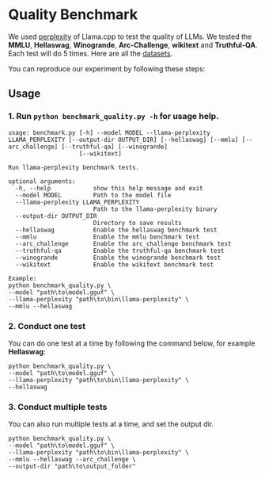 # Quality Benchmark
We used [perplexity](https://github.com/ggml-org/llama.cpp/tree/master/examples/perplexity) of Llama.cpp to test the quality of LLMs. We tested the **MMLU**, **Hellaswag**, **Winogrande**, **Arc-Challenge**, **wikitext** and **Truthful-QA**. Each test will do 5 times. Here are all the [datasets](https://github.com/nanovis/LoXR/tree/main/scripts/Android_devices/quality/datasets).

You can reproduce our experiment by following these steps:
## Usage
### 1. Run `python benchmark_quality.py -h` for usage help.
```
usage: benchmark.py [-h] --model MODEL --llama-perplexity LLAMA_PERPLEXITY [--output-dir OUTPUT_DIR] [--hellaswag] [--mmlu] [--arc_challenge] [--truthful-qa] [--winogrande]
                    [--wikitext]

Run llama-perplexity benchmark tests.

optional arguments:
  -h, --help            show this help message and exit
  --model MODEL         Path to the model file
  --llama-perplexity LLAMA_PERPLEXITY
                        Path to the llama-perplexity binary
  --output-dir OUTPUT_DIR
                        Directory to save results
  --hellaswag           Enable the hellaswag benchmark test
  --mmlu                Enable the mmlu benchmark test
  --arc_challenge       Enable the arc_challenge benchmark test
  --truthful-qa         Enable the truthful-qa benchmark test
  --winogrande          Enable the winogrande benchmark test
  --wikitext            Enable the wikitext benchmark test

Example:
python benchmark_quality.py \
--model "path\to\model.gguf" \
--llama-perplexity "path\to\bin\llama-perplexity" \
--mmlu --hellaswag 
```
### 2. Conduct one test
You can do one test at a time by following the command below, for example **Hellaswag**:
```
python benchmark_quality.py \
--model "path\to\model.gguf" \
--llama-perplexity "path\to\bin\llama-perplexity" \
--hellaswag
```
### 3. Conduct multiple tests
You can also run multiple tests at a time, and set the output dir.
```
python benchmark_quality.py \
--model "path\to\model.gguf" \
--llama-perplexity "path\to\bin\llama-perplexity" \
--mmlu --hellaswag --arc_challenge \
--output-dir "path\to\output_folder"
```
